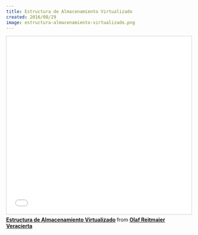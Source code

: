 ```yaml
---
title: Estructura de Almacenamiento Virtualizado
created: 2016/08/29
image: estructura-almacenamiento-virtualizado.png
---
```

<iframe src="//www.slideshare.net/slideshow/embed_code/key/wzjEN7aughVL9k" width="595" height="485" frameborder="0" marginwidth="0" marginheight="0" scrolling="no" style="border:1px solid #CCC; border-width:1px; margin-bottom:5px; max-width: 100%;" allowfullscreen> </iframe> <div style="margin-bottom:5px"> <strong> <a href="//www.slideshare.net/olafrv/estructura-de-almacenamiento-virtualizado" title="Estructura de Almacenamiento Virtualizado" target="_blank">Estructura de Almacenamiento Virtualizado</a> </strong> from <strong><a href="https://www.slideshare.net/olafrv" target="_blank">Olaf Reitmaier Veracierta</a></strong> </div>